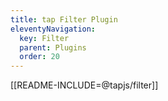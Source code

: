 ```yaml
---
title: tap Filter Plugin
eleventyNavigation:
  key: Filter
  parent: Plugins
  order: 20
---
```


[[README-INCLUDE=@tapjs/filter]]
